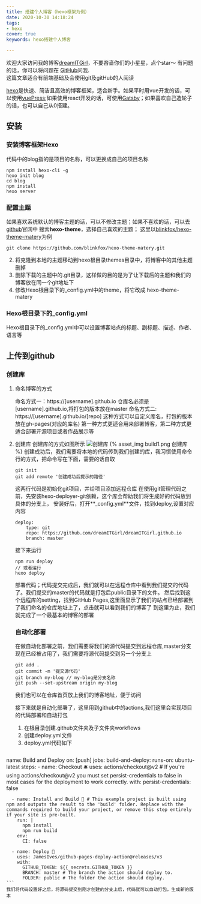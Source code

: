 ```yaml
---
title: 搭建个人博客（hexo框架为例）
date: 2020-10-30 14:18:24
tags:
- hexo
cover: true
keywords: hexo搭建个人博客

---
```

欢迎大家访问我的博客[dreamITGirl](https://github.com/dreamITGirl)，不要吝啬你们的小星星，点个star～
有问题的话，你可以将问题在 [GitHub](https://github.com/dreamITGirl/dreamITGirl.github.io/issues)问我.  
这篇文章适合有前端基础及会使用git及gitHub的人阅读

[hexo](https://hexo.bootcss.com/)是快速、简洁且高效的博客框架，适合新手。如果平时用vue开发的话，可以使用[vuePress](https://www.vuepress.cn/);如果使用react开发的话，可使用[Gatsby](https://github.com/destinytaoer/gatsby-start)；如果喜欢自己造轮子的话，也可以自己从0搭建。

## 安装

### 安装博客框架Hexo
代码中的blog指的是项目的名称，可以更换成自己的项目名称

```
npm install hexo-cli -g 
hexo init blog
cd blog
npm install
hexo server
```
### 配置主题
如果喜欢系统默认的博客主题的话，可以不修改主题；如果不喜欢的话，可以去[github](https://github.com/)官网中
搜索**hexo-theme**，选择自己喜欢的主题；
这里以[blinkfox/hexo-theme-matery](https://github.com/blinkfox/hexo-theme-matery/blob/develop/README_CN.md)为例

```
git clone https://github.com/blinkfox/hexo-theme-matery.git 
```
2. 将克隆到本地的主题移动到hexo根目录themes目录中，将博客中的其他主题删掉
3. 删除下载的主题中的.git目录，这样做的目的是为了让下载后的主题和我们的博客放在同一个git地址下
4. 修改Hexo根目录下的_config.yml中的theme，将它改成 hexo-theme-matery

###  Hexo根目录下的_config.yml
Hexo根目录下的_config.yml中可以设置博客站点的标题、副标题、描述、作者、语言等

## 上传到github

### 创建库

1. 命名博客的方式

    命名方式一：https://[username].github.io
    仓库名必须是[username].github.io,将打包的版本放在master
    命名方式二: https://[username].github.io/[repo]
    这种方式可以自定义库名，打包的版本放在gh-pages(对应的库名)
    第一种方式更适合用来部署博客，第二种方式更适合部署开源项目或者作品展示等

2. 创建库
    创建库的方式如图所示
    ![创建库](build1.png)
    {% asset_img build1.png 创建库 %}
    创建成功后，我们需要将本地的代码传到我们创建的库，我习惯使用命令行的方式，把命令写在下面，需要的话自取
    
    ```
    git init 
    git add remote '创建成功后提示的路径'
    ```
    这两行代码是初始化git项目，并给项目添加远程仓库
    在使用git管理代码之前，先安装hexo-deployer-git依赖，这个库会帮助我们将生成好的代码放到具体的分支上，
    安装好后，打开**_config.yml**文件，找到deploy,设置对应内容
    ```
    deploy:
        type: git
        repo: https://github.com/dreamITGirl/dreamITGirl.github.io
        branch: master
    ```

   接下来运行
    ```
    npm run deploy 
    // 或者运行
    hexo deploy

    ```
    部署代码；代码提交完成后，我们就可以在远程仓库中看到我们提交的代码了。我们提交的master的代码就是打包后public目录下的文件。
    然后找到这个远程库的setting，找到GitHub Pages,这里面显示了我们的站点已经部署到了我们命名的仓库地址上了，点击就可以看到我们的博客了
    到这里为止，我们就完成了一个最基本的博客的部署

    ### 自动化部署
    
    在做自动化部署之前，我们需要将我们的源代码提交到远程仓库,master分支现在已经被占用了，我们需要将源代码提交到另一个分支上

    ```
    git add .
    git commit -m '提交源代码'
    git branch my-blog // my-blog是分支名称
    git push --set-upstream origin my-blog

    ```
    我们也可以在仓库首页放上我们的博客地址，便于访问

    接下来就是自动化部署了，这里用到github中的actions,我们这里会实现项目的代码部署和自动打包
    1. 在根目录创建.github文件夹及子文件夹workflows
    2. 创建deploy.yml文件
    3. deploy.yml代码如下

    ```
name: Build and Deploy
on: [push]
jobs:
  build-and-deploy:
    runs-on: ubuntu-latest
    steps:
      - name: Checkout 🛎️
        uses: actions/checkout@v2 # If you're using actions/checkout@v2 you must set persist-credentials to false in most cases for the deployment to work correctly.
        with:
          persist-credentials: false

      - name: Install and Build 🔧 # This example project is built using npm and outputs the result to the 'build' folder. Replace with the commands required to build your project, or remove this step entirely if your site is pre-built.
        run: |
          npm install
          npm run build
        env:
          CI: false

      - name: Deploy 🚀
        uses: JamesIves/github-pages-deploy-action@releases/v3
        with:
          GITHUB_TOKEN: ${{ secrets.GITHUB_TOKEN }}
          BRANCH: master # The branch the action should deploy to.
          FOLDER: public # The folder the action should deploy.
    ```
    我们将代码设置好之后，将源码提交到刚才创建的分支上后，代码就可以自动打包，生成新的版本


